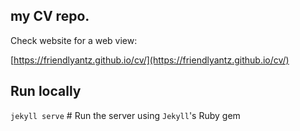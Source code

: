 ## my CV repo.

Check website for a web view:

[https://friendlyantz.github.io/cv/](https://friendlyantz.github.io/cv/)

## Run locally

`jekyll serve` # Run the server using `Jekyll`'s Ruby gem
